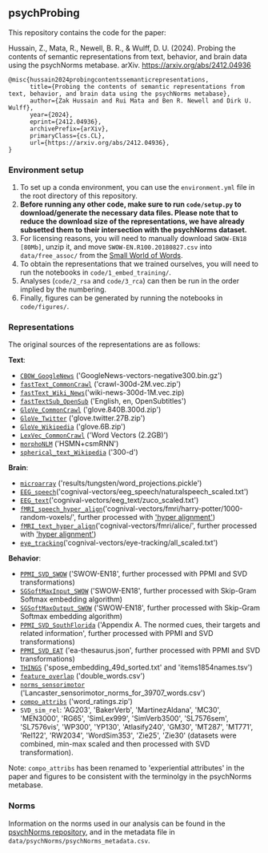 ## psychProbing

This repository contains the code for the paper:

Hussain, Z., Mata, R., Newell, B. R., & Wulff, D. U. (2024). Probing the contents of semantic representations from text, behavior, and brain data using the psychNorms metabase. arXiv. https://arxiv.org/abs/2412.04936

```
@misc{hussain2024probingcontentssemanticrepresentations,
      title={Probing the contents of semantic representations from text, behavior, and brain data using the psychNorms metabase}, 
      author={Zak Hussain and Rui Mata and Ben R. Newell and Dirk U. Wulff},
      year={2024},
      eprint={2412.04936},
      archivePrefix={arXiv},
      primaryClass={cs.CL},
      url={https://arxiv.org/abs/2412.04936}, 
}
```

### Environment setup

1. To set up a conda environment, you can use the `environment.yml` file in the root directory of this repository. 
2. **Before running any other code, make sure to run `code/setup.py` to download/generate the necessary data files. Please note that
to reduce the download size of the representations, we have already subsetted them to their intersection with the psychNorms dataset.**
3. For licensing reasons, you will need to manually download `SWOW-EN18 [80Mb]`, unzip it, and move `SWOW-EN.R100.20180827.csv` into `data/free_assoc/` from the [Small World of Words](https://smallworldofwords.org/en/project/research).
4. To obtain the representations that we trained ourselves, you will need to run the notebooks in `code/1_embed_training/`. 
5. Analyses (`code/2_rsa` and `code/3_rca`) can then be run in the order implied by the numbering.
6. Finally, figures can be generated by running the notebooks in `code/figures/`.

### Representations

The original sources of the representations are as follows:

**Text**: 
- [`CBOW_GoogleNews`](https://code.google.com/archive/p/word2vec/) ('GoogleNews-vectors-negative300.bin.gz') 
- [`fastText_CommonCrawl`](https://fasttext.cc/docs/en/english-vectors.html) ('crawl-300d-2M.vec.zip')
- [`fastText_Wiki_News`](https://fasttext.cc/docs/en/english-vectors.html)('wiki-news-300d-1M.vec.zip)
- [`fastTextSub_OpenSub`](https://github.com/jvparidon/subs2vec/) ('English, en, OpenSubtitles')
- [`GloVe_CommonCrawl`](https://nlp.stanford.edu/projects/glove/) ('glove.840B.300d.zip')
- [`GloVe_Twitter`](https://nlp.stanford.edu/projects/glove/) ('glove.twitter.27B.zip')
- [`GloVe_Wikipedia`](https://nlp.stanford.edu/projects/glove/) ('glove.6B.zip')
- [`LexVec_CommonCrawl`](https://github.com/alexandres/lexvec) ('Word Vectors (2.2GB)')
- [`morphoNLM`](https://nlp.stanford.edu/~lmthang/morphoNLM/) ('HSMN+csmRNN')
- [`spherical_text_Wikipedia`](https://github.com/yumeng5/Spherical-Text-Embedding) ('300-d')

**Brain**:
- [`microarray`](https://figshare.com/s/94962977e0cc8b405ef3) ('results/tungsten/word_projections.pickle')
- [`EEG_speech`](https://github.com/DS3Lab/cognival)('cognival-vectors/eeg_speech/naturalspeech_scaled.txt')
- [`EEG_text`](https://github.com/DS3Lab/cognival)('cognival-vectors/eeg_text/zuco_scaled.txt')
- [`fMRI_speech_hyper_align`](https://github.com/DS3Lab/cognival)('cognival-vectors/fmri/harry-potter/1000-random-voxels/', further processed with ['hyper alignment'](https://hypertools.readthedocs.io/en/latest/hypertools.align.html)) 
- [`fMRI_text_hyper_align`](https://github.com/DS3Lab/cognival)('cognival-vectors/fmri/alice/', further processed with ['hyper alignment'](https://hypertools.readthedocs.io/en/latest/hypertools.align.html))
- [`eye_tracking`](https://github.com/DS3Lab/cognival)('cognival-vectors/eye-tracking/all_scaled.txt')

**Behavior**:
- [`PPMI_SVD_SWOW`](https://smallworldofwords.org/en/project/research) ('SWOW-EN18', further processed with PPMI and SVD transformations)
- [`SGSoftMaxInput_SWOW`](https://smallworldofwords.org/en/project/research) ('SWOW-EN18', further processed with Skip-Gram Softmax embedding algorithm)
- [`SGSoftMaxOutput_SWOW`](https://smallworldofwords.org/en/project/research) ('SWOW-EN18', further processed with Skip-Gram Softmax embedding algorithm)
- [`PPMI_SVD_SouthFlorida`](http://w3.usf.edu/FreeAssociation/) ('Appendix A. The normed cues, their targets and related information', further processed with PPMI and SVD transformations)
- [`PPMI_SVD_EAT`](https://github.com/dariusk/ea-thesaurus) ('ea-thesaurus.json', further processed with PPMI and SVD transformations)
- [`THINGS`](https://osf.io/z2784/) ('spose_embedding_49d_sorted.txt' and 'items1854names.tsv')
- [`feature_overlap`](https://github.com/doomlab/shiny-server/blob/master/wn_double/double_words.csv) ('double_words.csv')
- [`norms_sensorimotor`](https://osf.io/rwhs6/files/osfstorage) ('Lancaster_sensorimotor_norms_for_39707_words.csv')
- [`compo_attribs`](https://www.neuro.mcw.edu/index.php/resources/brain-based-semantic-representations/) ('word_ratings.zip')
- `SVD_sim_rel`: 'AG203', 'BakerVerb', 'MartinezAldana', 'MC30', 'MEN3000', 'RG65', 'SimLex999', 'SimVerb3500', 'SL7576sem', 'SL7576vis', 'WP300', 'YP130', 'Atlasify240', 'GM30', 'MT287', 'MT771', 'Rel122',
       'RW2034', 'WordSim353', 'Zie25', 'Zie30' (datasets were combined, min-max scaled and then processed with SVD transformation).

Note: `compo_attribs` has been renamed to 'experiential attributes' in the paper and figures to be consistent with the terminolgy in the psychNorms metabase.

### Norms

Information on the norms used in our analysis can be found in the [psychNorms repository](https://github.com/Zak-Hussain/psychNorms), and 
in the metadata file in `data/psychNorms/psychNorms_metadata.csv`.



